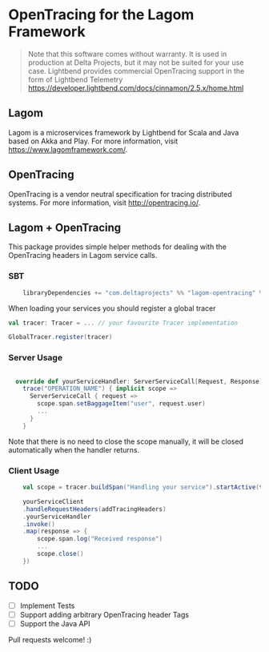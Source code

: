 # OpenTracing for the Lagom Framework

> Note that this software comes without warranty. It is used in production at Delta Projects, but it may not be suited for your use case.
> Lightbend provides commercial OpenTracing support in the form of Lightbend Telemetry https://developer.lightbend.com/docs/cinnamon/2.5.x/home.html

## Lagom

Lagom is a microservices framework by Lightbend for Scala and Java based on Akka and Play. For more information, visit https://www.lagomframework.com/.

## OpenTracing

OpenTracing is a vendor neutral specification for tracing distributed systems. For more information, visit http://opentracing.io/.

## Lagom + OpenTracing

This package provides simple helper methods for dealing with the OpenTracing headers in Lagom service calls.

### SBT

```sbt
    libraryDependencies += "com.deltaprojects" %% "lagom-opentracing" % "0.1.0"
```

When loading your services you should register a global tracer
```scala
val tracer: Tracer = ... // your favourite Tracer implementation

GlobalTracer.register(tracer)
```

### Server Usage
```scala

  override def yourServiceHandler: ServerServiceCall[Request, Response] =
    trace("OPERATION_NAME") { implicit scope =>
      ServerServiceCall { request =>
        scope.span.setBaggageItem("user", request.user)
        ...
      }
    }

```

Note that there is no need to close the scope manually, it will be closed automatically when the handler returns.

### Client Usage

```scala
    val scope = tracer.buildSpan("Handling your service").startActive(true)

    yourServiceClient
    .handleRequestHeaders(addTracingHeaders)
    .yourServiceHandler
    .invoke()
    .map(response => {
        scope.span.log("Received response")
        ...
        scope.close()
    })
```

## TODO
- [ ] Implement Tests
- [ ] Support adding arbitrary OpenTracing header Tags
- [ ] Support the Java API

Pull requests welcome! :)